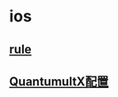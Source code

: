 # ios

##  [rule](https://www.github.com/hualaX/ios/tree/main/rule)
## [QuantumultX配置](https://www.github.com/hualaX/ios/tree/main/quantumultX_conf)

